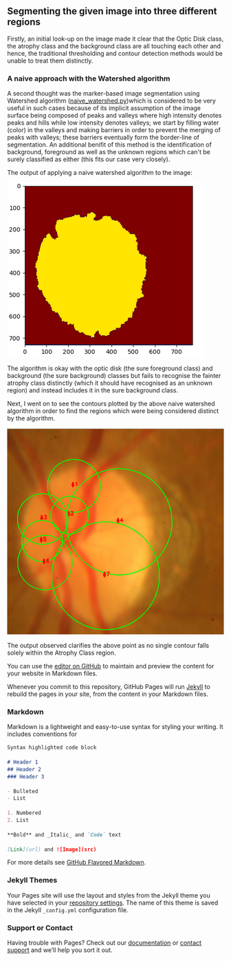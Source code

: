 ## Segmenting the given image into three different regions

Firstly,  an initial look-up on the image made it clear that the Optic Disk class, the atrophy class and the background class are all touching each other and hence, the traditional thresholding and contour detection methods would be unable to treat them distinctly.

### A naive approach with the Watershed algorithm

A second thought was the marker-based image segmentation using Watershed algorithm ([naive_watershed.py](https://github.com/Saurav0074/Advenio/blob/master/naive_watershed.py))which is considered to be very useful in such cases because of its implicit assumption of the image surface being composed of peaks and valleys where high intensity denotes peaks and hills while low intensity denotes valleys; we start by filling water (color) in the valleys and making barriers in order to prevent the merging of peaks with valleys; these barriers eventually form the border-line of segmentation. An additional benifit of this method is the identification of background, foreground as well as the unknown regions which can't be surely classified as either (this fits our case very closely).

The output of applying a naive watershed algorithm to the image:
 
 ![Naive Watershed result](output.png)
 
 The algorithm is okay with the optic disk (the sure foreground class) and background (the sure background) classes but fails to recognise the fainter atrophy class distinctly (which it should have recognised as an unknown region) and instead includes it in the sure background class.
 
 Next, I went on to see the contours plotted by the above naive watershed algorithm in order to find the regions which were being considered distinct by the algorithm. 
 
 ![Contours plotted by the naive watershed algorithm](finding_Contours.png)
 
 The output observed clarifies the above point as no single contour falls solely within the Atrophy Class region.

You can use the [editor on GitHub](https://github.com/Saurav0074/Advenio/edit/master/README.md) to maintain and preview the content for your website in Markdown files.

Whenever you commit to this repository, GitHub Pages will run [Jekyll](https://jekyllrb.com/) to rebuild the pages in your site, from the content in your Markdown files.

### Markdown

Markdown is a lightweight and easy-to-use syntax for styling your writing. It includes conventions for

```markdown
Syntax highlighted code block

# Header 1
## Header 2
### Header 3

- Bulleted
- List

1. Numbered
2. List

**Bold** and _Italic_ and `Code` text

[Link](url) and ![Image](src)
```

For more details see [GitHub Flavored Markdown](https://guides.github.com/features/mastering-markdown/).

### Jekyll Themes

Your Pages site will use the layout and styles from the Jekyll theme you have selected in your [repository settings](https://github.com/Saurav0074/Advenio/settings). The name of this theme is saved in the Jekyll `_config.yml` configuration file.

### Support or Contact

Having trouble with Pages? Check out our [documentation](https://help.github.com/categories/github-pages-basics/) or [contact support](https://github.com/contact) and we’ll help you sort it out.
